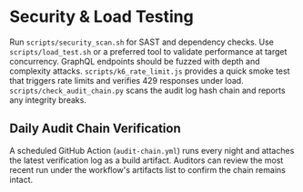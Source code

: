 # Security & Load Testing

Run `scripts/security_scan.sh` for SAST and dependency checks.
Use `scripts/load_test.sh` or a preferred tool to validate performance at target concurrency.
GraphQL endpoints should be fuzzed with depth and complexity attacks.
`scripts/k6_rate_limit.js` provides a quick smoke test that triggers rate limits and verifies 429 responses under load.
`scripts/check_audit_chain.py` scans the audit log hash chain and reports any integrity breaks.

## Daily Audit Chain Verification

A scheduled GitHub Action (`audit-chain.yml`) runs every night and attaches the
latest verification log as a build artifact. Auditors can review the most
recent run under the workflow's artifacts list to confirm the chain remains
intact.
